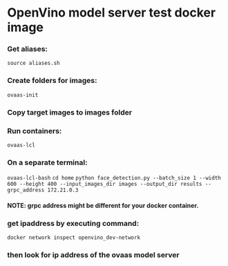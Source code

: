 # OpenVino model server test docker image

### Get aliases:

`source aliases.sh`

### Create folders for images:

`ovaas-init`

### Copy target images to images folder

### Run containers:

`ovaas-lcl`

### On a separate terminal:

`ovaas-lcl-bash`
`cd home`
`python face_detection.py --batch_size 1 --width 600 --height 400 --input_images_dir images --output_dir results --grpc_address 172.21.0.3`

#### NOTE: grpc address might be different for your docker container.
### get ipaddress by executing command:

`docker network inspect openvino_dev-network`

### then look for ip address of the ovaas model server
